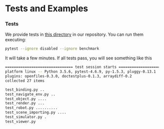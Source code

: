 # Tests and Examples
### Tests
We provide tests in [this directory](https://github.com/StanfordVL/iGibson/tree/master/tests) in our repository. 
You can run them executing:
```bash
pytest --ignore disabled --ignore benchmark
```
It will take a few minutes. If all tests pass, you will see something like this
```bash
=============================== test session starts ================================
platform linux -- Python 3.5.6, pytest-4.6.9, py-1.5.3, pluggy-0.13.1
plugins: openfiles-0.3.0, doctestplus-0.1.3, arraydiff-0.2
collected 27 items

test_binding.py ..                                                           [  7% ]
test_navigate_env.py ..                                                      [ 14% ]
test_object.py ....                                                          [ 29% ]
test_render.py ...                                                           [ 40% ]
test_robot.py ..........                                                     [ 77% ]
test_scene_importing.py ....                                                 [ 92% ]
test_simulator.py .                                                          [ 96% ]
test_viewer.py
```
